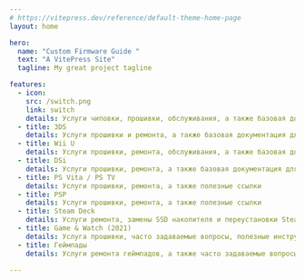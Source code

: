 ```yaml
---
# https://vitepress.dev/reference/default-theme-home-page
layout: home

hero:
  name: "Custom Firmware Guide "
  text: "A VitePress Site"
  tagline: My great project tagline

features:
  - icon:
    src: /switch.png
    link: switch
    details: Услуги чиповки, прошивки, обслуживания, а также базовая документация для пользователей
  - title: 3DS
    details: Услуги прошивки и ремонта, а также базовая документация для пользователей
  - title: Wii U
    details: Услуги прошивки, ремонта, обслуживания, а также базовая документация для пользователей
  - title: DSi
    details: Услуги прошивки, ремонта, а также базовая документация для пользователей
  - title: PS Vita / PS TV
    details: Услуги прошивки, ремонта, а также полезные ссылки
  - title: PSP
    details: Услуги прошивки, ремонта, а также полезные ссылки
  - title: Steam Deck
    details: Услуги ремонта, замены SSD накопителя и переустановки SteamOS
  - title: Game & Watch (2021)
    details: Услуга прошивки, часто задаваемые вопросы, полезные инструкции 
  - title: Геймпады
    details: Услуги ремонта геймпадов, а также часто задаваемые вопросы
  
---
```


